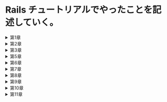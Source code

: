 # Rails チュートリアルでやったことを記述していく。

<details><summary>第1章</summary><div>

## 第 1 章　 hello_app

- クラウド IDE で環境構築

- rvm を使って`ruby3.1.2`をインストール

`$ rvm get stable`

`$ rvm install 3.1.2`

`$ rvm --default use 3.1.2`

- rails をインストールする

- ruby ドキュメントをスキップする設定を`.gemrcファイル`に追加

`$ echo "gem: --no-document" >> ~/.gemrc`

- `rails7.0.4`をインストール

`$ gem install rails -v 7.0.4`

- `bundler2.3.14`をインストール

`$ gem install bundler -v 2.3.14`

- cloud9 環境のディスク容量を追加する

`$ source <(curl -sL https://cdn.learnenough.com/resize)``

- `~/environment`で`hello_app`という名前の rails アプリを新規作成

- バージョンを指定　`--skip-bundle`コマンドを省略すると、システム上で見つかる最も直近のバージョンの bundler が使われることになる

`$ rails _ 7.0.4 _ new hello_app --skip-bundle`

- Gemfile の中身を書き換え

- `config/environment/development.rb`にクラウド IDE から rails サーバーへ接続する許可を記述

`config.hosts.clear`

- rails サーバーを起動、初期画面が表示されることを確認

- MVC(model-view-controller)

ブラウザからのリクエストを controller が受け取り、model(データベースとの通信を担当)を対話して呼び出し、view をレンダリングして HTML をブラウザに返す

- `application_controller`に hello メソッドを定義

- `config/routes`で hello メソッドで表示される HTML を root に設定

- `localhost:3000`で hello メソッドで定義した HTML が表示されることを確認

- クラウド IDE の git バージョンが 2.17.1 であったのでアップグレード　 2.41.0 に

`$ source <(curl -sL https://cdn.learnenough.com/upgrade_git)``

### - github にリポジトリ hello_app-second を作成してプッシュ

↓ 個人アクセストークン

```
　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
```

</div></details>

<details><summary>第2章</summary><div>

## 第 2 章　 toy_app

- `rails new` で`toy_app`を作成

- gemfile を書き換えて`bundle install`第 1 章で作ったものに加え、"sassc-rails"をインストール

- 第 1 章でもしたように、hello メソッドを定義、root を設定、`config/environment/development.rb`に接続許可を設定

- rails サーバーを起動し、無事起動することを確認

- リポジトリ`toy_app_second`を作成して push

- scaffold コマンドで Users モデルを作成　カラムは`name:string`と`email:string`

- 作ったデータベースをマイグレート

- scaffold で作成したので、URL が~/users に新しくページが自動で作成されていることを確認

- root ページを`users/index`に変更

- scaffold はいろんなページを一気に作成してくれるので便利だが、データの検証やテストが行われていないなどの問題点が多々ある。

- Micropost モデルを作成　カラムは`content:text`と`user_id:integer`

- `models/micropost.rb`に投稿のバリデーションを作成　投稿を 140 字に制限

- `models/user.rb`に user 一人に複数の micropost が紐づくように設定

`has_many :microposts`

- `models/micropost.rb`に micropost 一つに user 一人が紐づくように設定

`belongs_to :user`

- rails コンドールで紐づけがちゃんとできているか確認

- 演習：ユーザーの show ページに、ユーザーの最初の投稿を表示させる

- 演習：投稿のバリデーションを追加　空白だとエラーを返すように

- 演習：User モデルにバリデーションを追加　 name と email が空白のときにエラーを返す

- ユーザーと投稿のページの行ったり来たりが面倒だったのでヘッダーに各一覧へのリンクを設置

### - toy_app の作成終了　 push

</div></details>

<details><summary>第3章</summary><div>

## 第 3 章　 sample_app 静的なページの作成

<details><summary>サンプルアプリケーションについての説明</summary><div>

# Ruby on Rails チュートリアルのサンプルアプリケーション

これは、次の教材で作られたサンプルアプリケーションです。
[_Ruby on Rails チュートリアル_](https://railstutorial.jp/)
（第 7 版）
[Michael Hartl](https://www.michaelhartl.com/) 著

## ライセンス

[Ruby on Rails チュートリアル](https://railstutorial.jp/)内にある
ソースコードは MIT ライセンスと Beerware ライセンスのもとで公開されています。
詳細は [LICENSE.md](LICENSE.md) をご覧ください。

## 使い方

このアプリケーションを動かす場合は、まずはリポジトリを手元にクローンしてください。
その後、次のコマンドで必要になる RubyGems をインストールします。

```
$ gem install bundler -v 2.3.14
$ bundle _2.3.14_ config set --local without 'production'
$ bundle _2.3.14_ install
```

その後、データベースへのマイグレーションを実行します。

```
$ rails db:migrate
```

最後に、テストを実行してうまく動いているかどうか確認してください。

```
$ rails test
```

テストが無事にパスしたら、Rails サーバーを立ち上げる準備が整っているはずです。

```
$ rails server
```

詳しくは、[_Ruby on Rails チュートリアル_](https://railstutorial.jp/)
を参考にしてください。

</div></details>

- sample_app を新しく作成

- `--skip-bundle`によって javascript を使うためのパッケージのインストールもスキップしているらしい　あとで手動で入れるよ

- gemfile を書き換え、bundle インストール

- このとき、production 環境でしか使わない gem はインストールしないように設定することで、development と test 環境では SQLite、production 環境では postgreSQL を使うようになる。この時点では postgreSQL はまだ未インストール

- gtihub にリポジトリ rails-tutorial-second を作成して push

- 第 1 章でもしたように、hello メソッドを定義、root を設定、`config/environment/development.rb`に接続許可を設定

- gemfile をロックし、ここまでを push

- rails g でコントローラ名「Static Pages」で Home、Help ページを作成

- 新しいブランチ static-pages を作成し、そこに push 　`$ git push --set-upstream origin static-pages`としないとできなかった

- コントローラー作成をミスってもとに戻したいときは、`$ rails destroy ~~~~`とすれば OK

- Home ページと Help ページをいろいろ修正

- About ページを手動で作るに当たって、まずはテストを作成する

- テストをパスするためにルーティング、コントローラーのメソッド、ビューを作成

- 各ページにページタイトルを表示させる作業をしていく

- まずテストを作成`assert_select "title, "タイトル"``

- テストの最初に setup メソッドを定義して重複を回避

- `application.html.erbファイル`のタイトル、各ページに provide メソッドを設定することでタイトルが動的に切り替わるように

- 演習：ルートを変更したことで root_url が利用できるようになった。これに対するテストを作成

- ここまでを"Static Pages 作成終了"と commit して main ブランチに merge し、push

- `minitest reporters`を導入

- Guard によるテストの自動化を導入　ターミナルで `$ bundle _2.3.14_ exec guard init` を実行

- 生成された Guard ファイルを編集　編集後は新しいターミナルで `$ bundle _2.3.14_ exec guard` を実行しておけば自動でテストしてくれる

- ここまでを"テストのセットアップ完了"で commit して push

- 第4章で application_helper にタイトルを表示するヘルパーメソッドを追加

- ヘルパーメソッドを追加したことを push

</div></details>

<details><summary>第5章</summary><div>

## 第 5 章　レイアウトを作成する

- git branch を作成　`filling-in-layout`

- ヘッダー、home の html を編集

- bootstrap をインストールする

- すべての CSS を一つにまとめるため、カスタム CSS ファイルを作成

- フッターの html を編集

- ヘッダーとフッターの CSS を追加

- コンタクトページを追加

- 各ページの名前付きルーティングを定義　テストを名前付きルーティングに書き換え

- 結合テスト(integration_test)を作成 `$ rails g integration-test site-layout`

- ここまでを push

- static_pages の各ページの文章を修正

- Application ヘルパーで使っている full_title メソッドのテストを作成

- ここまでを commit

- ユーザー登録ページへのルーティングを作成していく

- Users コントローラーを作成、new を Sign up ページとして作成

- ここまでを push

</div></details>

<details><summary>第6章</summary><div>

## 第 6 章　ユーザーのモデルを作成する

- ここから第12章まで、ユーザー認証システムを構築していく

- トピックブランチを作成 `$ git switch -c modeling-users`

- 簡単に消えることのないユーザーモデルを構築する

- `$ rails g model User name:string email:string`でUserモデルを生成、マイグレーション

- ユーザーの検証のため、存在性（presence）、長さ（length）、フォーマット（format）、一意性（uniqueness）の検証をする

- name属性とemail属性の存在性のテストとバリデーションを作成

- name属性とemail属性の長さのテストとバリデーションを作成

- email属性のフォーマットのテストとバリデーションを作成

- email属性の一意性のテストとバリデーションを作成

- データベースレベルの一意性を保証するために、emailインデックスをマイグレーションに追加する `$ rails g migration add_index_to_users_email`

- 生成されたマイグレーションファイルに次を追記 `add_index :users, :email, unique: true`

- `test/fixtures/users.yml` の中身をいったん削除するとテストがパスするようになる

- コールバックメソッドを定義し、データベースでも一意性を保証するようにする。`before_save {self.email = email.downcase}`を`models/user.rb`に追記

- ここまでをコミットしてpush

- PR のテスト

- セキュアなパスワードを追加する

- セキュアなパスワードを実装するには`has_secure_password`をユーザーモデルに追記すればよい

- `has_secure_password`を追記することによって、さまざまな機能が使えるようになる

- 機能を使うために、Userモデルに`password_digest`カラムを作成する

- `$ rails g migration add_password_digest_to_users password_digest:string`でマイグレーションファイルを作成

- `$ rails db:migrate`でマイグレーションを適用

- `Gemfile`に`gem "bcrypt", "3.1.18"`を追記して`$ bundle _2.3.14_ install`コマンドでインストール

- `models/users.rb`に`has_secure_password`を追記

- `has_secure_password`を追記したことによって、password属性とpassword_confirmation属性に対してのバリデーションが強制的に追加されたため、テストを書き換える。

- テストを元にバリデーションを追加

- Railsコンソールで新規ユーザーを作成`User.create(name: "Michael Hartl", email: "michael@example.com", password: "foobar", password_confirmation: "foobar")`

- 作成したユーザーに対して`user.authenticate("foobar")`とするとパスワードが正しいのでtrueとなり、ユーザー情報を返す。パスワードが間違っていればfalseを返す

- `!!user.authenticate("foobar")`とするとtrueを返す

- ここまでをpush

</div></details>

<details><summary>第7章</summary><div>

## 第 7 章　ユーザー登録

- `$ git switch -c sign-up`で新しいブランチを作成

- サイトのレイアウトにデバッグ情報を追加

- ルートファイルに`resources :users`を追加。これによりusersに対する各アクション、名前付きルーティングが利用できるようになる

- `show.html.erb`を作成し、usersコントローラーにshowアクションを作成。@user変数にパラメーターのIDのユーザー情報を入れるようにした

- debuggerメソッドを任意の部分に差し込むことにより、メソッドがある時点での確変の状態を確認することができる

- Gravatarを使ってプロフィール画像を設定する

- ユーザー情報を次に変更`user.update(name: "Example User", email: "example@railstutorial.org", password: "foobar", password_confirmation: "foobar")`

- ユーザーのサイドバーを実装する

- ユーザー登録ページを実装していく

- ユーザーコントローラーにcreateメソッドを定義

- 脆弱性に対処するため、Strong Parametersというテクニックを使用する

- コントローラ内部で`user_params`を定義し、許可するデータと許可しないデータを分けるようにした

- 新規登録ページで、入力内容に誤りがあるときにエラーメッセージを表示させるようにした

- エラーメッセージは`shared/_errormessages.html.erb`ファイルに記述し、renderメソッドで表示させる

- エラーメッセージを日本語化。`https://blog.cloud-acct.com/posts/u-rails-error-messages-jayml/`を参考

- フォームに対するテストをつくる。インテグレーションテストを新しく作成

- 登録フォームを完成させる

- フラッシュメーッセージを表示させるためのコードをapplication.html.erbに追記

- 入力内容が無効、有効それぞれの場合のテストを作成

- ここまでをpush

</div></details>

<details><summary>第8章</summary><div>

## 第 8 章　ユーザー登録

- ログイン機能を作るトピックブランチを作成 `basic-login`

- Sessionsコントローラを作成`$ rails g controller Sessions new`

- ログイン画面を作成

- フォームへの入力が無効な場合の処理を作成、フラッシュメッセージのテストを作成
　`flash.now`を使うとページが切り替わったときに非表示になる。

- ログイン中の状態での有効な値の送信をフォームで正しく扱えるようにする。

- sessionsヘルパーにログイン機能つくり、createに実装。ユーザーIDを暗号化cookieとして安全に置けるようになった。

- ユーザーIDを別のページで取り出せるようにする。current_userメソッドを作る。
　これにより、ユーザーがログインしているかに応じてアプリケーションの動作を変更できるようになった。

- レイアウトのリンクを追加する。リンクはログイン状態に応じて変わるようにする。

- `logged_in?`メソッドをつくる。

- `_header.html.erb`を書き換える。

- ここまでをコミット

- メニューのドロップダウンリストをjavascriptでつくる

- モバイル向けスタイリングを作成する

- レイアウトの変更をテストする

- ユーザー登録時にログインするようにする

- ログアウト機能をつくる

- それぞれのテストを作成

- 第8章終了。ここまでをpush

</div></details>

<details><summary>第9章</summary><div>

## 第 9 章　発展的なログイン機構

- 永続cookieを使って、ブラウザを再起動した後でもすぐにログインできるようにする。

- Remember me 機能を実装する

- Usersモデルに`remember_digest`属性を追加する

```
$ rails g migration add_remember_digest_to_users remember_digest:string
```

- 記憶トークンの生成に`urlsafe_base64`メソッドを使う。Base64と呼ばれる。

- Base64は、長さ22のランダムな文字列を返す。これを記憶トークンとして使用する。

- rememberメソッドを作成する。これにより、ユーザーの記憶トークンを生成し、データベースに保存する。

- 今のままではユーザーがログアウトしてもcookieが残ってしまいログアウトできないので、ユーザーを忘れるためのメソッドを定義する。

- Remember me チェックボックスを実装する

- HTMLとCSSのを先に編集してチェックボックスを表示

- チェックボックスがオンのときはユーザーを記憶し、オフのときはユーザーを記憶しないようにする

- Remember me のテストを作成する

- テストがされているかいないかの判定テクニックとして、コードの途中に`raise`を仕込んでエラーを発生させるようにすると、テストがされていればテスト失敗になり、テストが作成されていなければテストがパスされてしまう。

- `SessionsHelperTest.rb`を作成して、永続的セッションのテストを作成する

- セッションリプレイ攻撃に対策する

- ここまでで、永続セッションの実装が完了。ここまでをpush

</div></details>

<details><summary>第10章</summary><div>

## 第 10 章　ユーザーの更新・表示・削除

- この章で作る機能は、ユーザー情報を編集する機能、ユーザーの一覧を表示する機能、ユーザーを削除する機能

- ユーザーの情報を編集できるのは、そのユーザーのみにする

- ユーザーを削除できるのは、新たに作成する管理ユーザーという特権クラスのみにする

- 最初に、ユーザー情報の編集フォームを作成する。`edit`アクションと、`edit`ビューを作成する。

- ヘッダーにユーザー設定ページへのリンクを設置

- 新たに`_form.html.erb`を作成し、新規登録ページと編集ページをリファクタリング

- 編集に使う`update`メソッドで、`new`メソッドでも使用した`private`の`user_params`を使う

- ユーザー情報の編集が失敗した時の場合に対するテストを作成する

- ユーザー編集が成功した時の場合に対するテストを作成する

- 今のままでは誰でも編集できる状態なので、認可のシステムを実装する

- ログインしていないユーザーが本来アクセスできないページにアクセスしようとしたときにメッセージを表示させ、ルートページにリダイレクトさせる

- `fixture`に別のユーザーを追加し、テストを作成する

- ログインしていないユーザーが編集ページにアクセスしたときに、ログインページにリダイレクトさせる

- フレンドリーフォワーディングを実装する

- 実装のために、リクエストされたページをSessionヘルパーの`store_location`メソッドで保存する

- すべてのユーザーを表示する機能のindexアクションを実装する

- ユーザー一覧ページをつくる。showページはログインしていないユーザーからも見えるようにし、indexページはログイン済みのユーザーからしか見えないようにする。

- ログイン時のルートページが正しくリンクが表示されているかのテストを作成（演習）

- indexページに複数のユーザーを追加するために、gemで一気に追加する。

- `faker gem`を導入

- `db/seeds.rb`に、データベース上にサンプルユーザーを100人生成するコードを書く

- ターミナルから生成を実行する`$ rails db:seed`

- ページネーション機能を実装する

- `will_paginate gem`と`bootstrap-will_paginate gem`を導入

- ページネーションを動作させるには、Railsに指示するコードをindexビューに追加する

- ユーザー一覧のテストを作成する

- パーシャルのリファクタリングをする

- ユーザーを削除する機能を実装する

- まず、削除リンクを実装するが、削除を行う権限を持つadminクラスの管理ユーザーのクラスをつくる。roleと呼ぶ

- admin属性をUserモデルに追加する。`$ rails g migration add_admin_to_users admin:boolean`

- `toggle!`メソッドを使うと、adminのboolean属性を切り替えることができる

- `seed.rb`に設定した最初のサンプルユーザーを管理者にするようコードを書き換える。`admin: true`を追加

- Strong Parametersを使って、admin属性を編集されないようにする

- admin属性の変更をweb経由で出来ないことを確認するテストを作成

- destroyアクションを作成

- `admin_user`フィルターを作って、管理者権限を持つユーザーのみがdestroyアクションを実行できるようにする

- ユーザー削除のテストを作成する

- ここまでをpush


</div></details>

<details><summary>第11章</summary><div>

## 第 11 章　アカウントの有効化

- この章で作る機能は、ユーザー登録時にメールを送信する機能、メール内のリンクをクリックしてアカウントを有効化する機能、アカウントが有効化されていないユーザーがログインできないようにする機能

- ブランチを作成`account_activation`

- AccountActivationsコントローラを作成`$ rails g controller AccountActivations`

- `routs.rb`に`resources :account_activations, only: [:edit]`を追加

- これで`edit_account_activation_url(token)`という名前付きルーティングが使えるようになる

- Usersモデルに`activation_digest`,`activated`,`activated_at`属性を追加する

- `activation`属性のデフォルト値はfalseにしておく

- `user.rb`に`create_activation_digest`メソッドを追加する

- `before_create`コールバックを使って、ユーザーが作成される前に`create_activation_digest`メソッドを実行するようにする

- `seed.rb`と`fixture`を編集し、サンプルユーザーを最初から有効にしておく

- `$ rails db:migrate:reset`,`$ rails db:seed`を実行して有効化されたサンプルユーザーを作成

- アカウント有効のメール送信機能を実装する

- 送信メールのテンプレートを作成する

- 作成したテンプレートの実際の表示を確認するために、メールプレビューを利用する。

- メールプレビューを使うために、`development.rb`に以下を追加する

```
42  host = "localhost:3000"
43  config.action_mailer.default_url_options = { host: host, protocol: 'http' }
```

- `user_mailer_preview`を更新する

- コメントアウトしているURLにアクセスすると、メールのプレビューを確認できる

- 送信メールのテストを作成する

- このテストがパスするためには、テストファイル内のドメイン名を正しく設定する必要がある。

- `config/environments/test.rb`に`40  config.action_mailer.default_url_options = { host: 'example.com' }`を追加

- チュートリアル内の見本の、正規表現を使ってメール本文内をテストする以下のコードでは、うまくキャッチしてくれなくてテストがパスしなかった。

```
assert_match user.name,               mail.body.encoded
assert_match user.activation_token,   mail.body.encoded
assert_match CGI.escape(user.email),  mail.body.encoded
```

- ので、以下のように書き換えたらパスした。

```
# mail.body.encodedはメールの本文のこと。assert_matchで正規表現を使って、
# メール本文内にユーザー名、有効化トークン、エスケープ済みのメールアドレスが含まれているかどうかをテストする。
# user.nameが本文に含まれている
assert_match user.name,               mail.text_part.body.encoded
assert_match user.name,               mail.html_part.body.encoded
# user.activation_tokenが本文に含まれている
assert_match user.activation_token,   mail.text_part.body.encoded
assert_match user.activation_token,   mail.html_part.body.encoded
# 特殊文字をエスケープしたuser.mailが本文に含まれている
assert_match CGI.escape(user.email),  mail.text_part.body.encoded
assert_match CGI.escape(user.email),  mail.html_part.body.encoded
```

- createアクションに、メーラーをアプリケーションで実際に使えるようコードを追加する

- アカウントを有効化するメソッドを作るために、`authenticated?`メソッドを`send`メソッドを使って汎用的に作る

- `account_activations_contoller`に`edit`アクションを実装する

- `edit`アクションは、`params`ハッシュで渡されたメールアドレスに対応するユーザーを認証する

- ログイン時、有効化が完了したユーザーだけがログインできるようにする

- ユーザーの新規登録時に発行されるURLにアクセスすると、ユーザーのアカウントが有効化される

- 有効化のテストを作成する。すでにあるテストに手を加えることで実装する

- ユーザー有効化のコードをリファクタリングする

- `activate`メソッドと`send_activation_email`をユーザーモデルに新しく定義し、コントローラで呼び出すようにする

- 演習で変更したコードをテストする

- ここまでをpush


</div></details>
